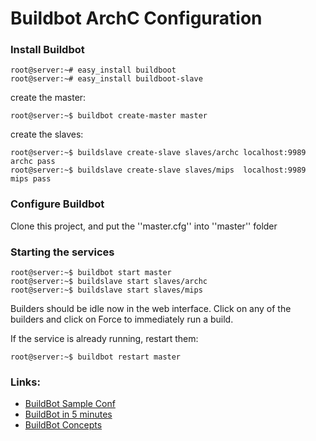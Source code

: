 # Buildbot ArchC Configuration


### Install Buildbot

    root@server:~# easy_install buildboot
    root@server:~# easy_install buildboot-slave

create the master:

    root@server:~$ buildbot create-master master

create the slaves:

    root@server:~$ buildslave create-slave slaves/archc localhost:9989 archc pass
    root@server:~$ buildslave create-slave slaves/mips  localhost:9989 mips pass


### Configure Buildbot

Clone this project, and put the ''master.cfg'' into ''master'' folder

### Starting the services

    root@server:~$ buildbot start master
    root@server:~$ buildslave start slaves/archc
    root@server:~$ buildslave start slaves/mips


Builders should be idle now in the web interface. Click on any of the builders and click on Force to immediately run a build.

If the service is already running, restart them:

    root@server:~$ buildbot restart master

### Links:

* [BuildBot Sample Conf](https://github.com/danirus/buildbot-sample-conf)
* [BuildBot in 5 minutes](http://docs.buildbot.net/latest/tutorial/fiveminutes.html)
* [BuildBot Concepts](http://docs.buildbot.net/latest/manual/concepts.html)
